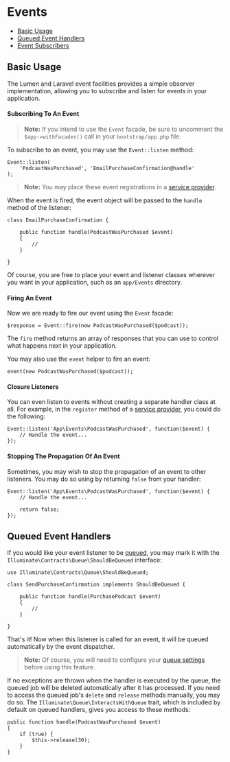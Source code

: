 # Events

- [Basic Usage](#basic-usage)
- [Queued Event Handlers](#queued-event-handlers)
- [Event Subscribers](#event-subscribers)

<a name="basic-usage"></a>
## Basic Usage

The Lumen and Laravel event facilities provides a simple observer implementation, allowing you to subscribe and listen for events in your application.

#### Subscribing To An Event

> **Note:** If you intend to use the `Event` facade, be sure to uncomment the `$app->withFacades()` call in your `bootstrap/app.php` file.

To subscribe to an event, you may use the `Event::listen` method:

	Event::listen(
		'PodcastWasPurchased', 'EmailPurchaseConfirmation@handle'
	);

> **Note:** You may place these event registrations in a [service provider](/docs/providers).

When the event is fired, the event object will be passed to the `handle` method of the listener:

	class EmailPurchaseConfirmation {

		public function handle(PodcastWasPurchased $event)
		{
			//
		}

	}

Of course, you are free to place your event and listener classes wherever you want in your application, such as an `app/Events` directory.

#### Firing An Event

Now we are ready to fire our event using the `Event` facade:

	$response = Event::fire(new PodcastWasPurchased($podcast));

The `fire` method returns an array of responses that you can use to control what happens next in your application.

You may also use the `event` helper to fire an event:

	event(new PodcastWasPurchased($podcast));

#### Closure Listeners

You can even listen to events without creating a separate handler class at all. For example, in the `register` method of a [service provider](/docs/providers), you could do the following:

	Event::listen('App\Events\PodcastWasPurchased', function($event) {
		// Handle the event...
	});

#### Stopping The Propagation Of An Event

Sometimes, you may wish to stop the propagation of an event to other listeners. You may do so using by returning `false` from your handler:

	Event::listen('App\Events\PodcastWasPurchased', function($event) {
		// Handle the event...

		return false;
	});

<a name="queued-event-handlers"></a>
## Queued Event Handlers

If you would like your event listener to be [queued](/docs/queues), you may mark it with the `Illuminate\Contracts\Queue\ShouldBeQueued` interface:

	use Illuminate\Contracts\Queue\ShouldBeQueued;

	class SendPurchaseConfirmation implements ShouldBeQueued {

		public function handle(PurchasePodcast $event)
		{
			//
		}

	}

That's it! Now when this listener is called for an event, it will be queued automatically by the event dispatcher.

> **Note:** Of course, you will need to configure your [queue settings](/docs/queues) before using this feature.

If no exceptions are thrown when the handler is executed by the queue, the queued job will be deleted automatically after it has processed. If you need to access the queued job's `delete` and `release` methods manually, you may do so. The `Illuminate\Queue\InteractsWithQueue` trait, which is included by default on queued handlers, gives you access to these methods:

	public function handle(PodcastWasPurchased $event)
	{
		if (true) {
			$this->release(30);
		}
	}
